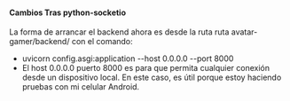 #### Cambios Tras python-socketio

La forma de arrancar el backend ahora es desde la ruta ruta avatar-gamer/backend/ con el comando:

- uvicorn config.asgi:application --host 0.0.0.0 --port 8000
- El host 0.0.0.0 puerto 8000 es para que permita cualquier conexión desde un dispositivo local. En este caso, es útil porque estoy haciendo pruebas con mi celular Android.